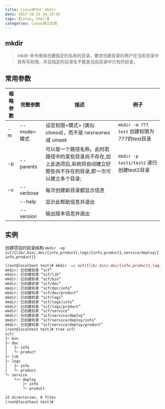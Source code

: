 ```yaml
---
title: Linux命令4：mkdir
date: 2017-10-25 16:19:43
tags: [Linux, Shell]
categories: Linux满汉全席
---
```


## mkdir

> mkdir 命令用来创建指定的名称的目录，要求创建目录的用户在当前目录中具有写权限，并且指定的目录名不能是当前目录中已有的目录。

## 常用参数

| 缩略参数 | 完整参数  | 描述 | 例子
| --- | --- | --- | ---
| -m | --mode=模式 | 设定权限<模式> (类似 chmod)，而不是 rwxrwxrwx 减 umask | `mkdir -m 777 test` 创建权限为777的test目录
| -p | --parents | 可以是一个路径名称。此时若路径中的某些目录尚不存在,加上此选项后,系统将自动建立好那些尚不存在的目录,即一次可以建立多个目录; | `mkdir -p test1/test2` 递归创建test2目录
| -v | --verbose | 每次创建新目录都显示信息
| |  --help  | 显示此帮助信息并退出
| |  --version | 输出版本信息并退出

## 实例
创建项目的目录结构
`mkdir -vp scf/{lib/,bin/,doc/{info,product},logs/{info,product},service/deploy/{info,product}}`

```bash
[root@localhost test]# mkdir -vp scf/{lib/,bin/,doc/{info,product},logs/{info,product},service/deploy/{info,product}}
mkdir: 已创建目录 “scf”
mkdir: 已创建目录 “scf/lib”
mkdir: 已创建目录 “scf/bin”
mkdir: 已创建目录 “scf/doc”
mkdir: 已创建目录 “scf/doc/info”
mkdir: 已创建目录 “scf/doc/product”
mkdir: 已创建目录 “scf/logs”
mkdir: 已创建目录 “scf/logs/info”
mkdir: 已创建目录 “scf/logs/product”
mkdir: 已创建目录 “scf/service”
mkdir: 已创建目录 “scf/service/deploy”
mkdir: 已创建目录 “scf/service/deploy/info”
mkdir: 已创建目录 “scf/service/deploy/product”
[root@localhost test]# tree scf/
scf/
├─ bin
├─ doc
│   ├─ info
│   └─ product
├─ lib
├─ logs
│   ├─ info
│   └─ product
└─ service
    └── deploy
        ├─ info
        └─ product

12 directories, 0 files
[root@localhost test]#

```